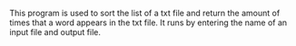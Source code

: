 This program is used to sort the list of a txt file and return the amount of times that a word appears in the txt file. It runs by entering the name of an input file and output file.